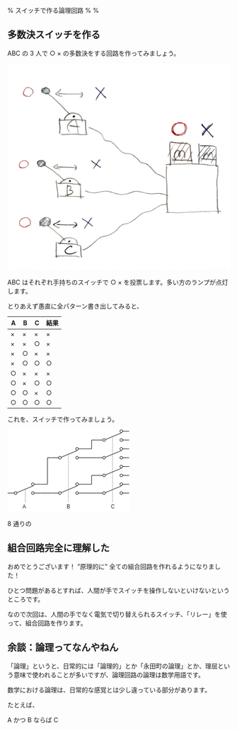 % スイッチで作る論理回路
%
%

## 多数決スイッチを作る

ABC の 3 人で ○ × の多数決をする回路を作ってみましょう。

![](./img/system.JPG)

ABC はそれぞれ手持ちのスイッチで ○ × を投票します。多い方のランプが点灯します。

とりあえず愚直に全パターン書き出してみると、

| A   | B   | C   | 結果 |
| --- | --- | --- | ---- |
| ×   | ×   | ×   | ×    |
| ×   | ×   | ○   | ×    |
| ×   | ○   | ×   | ×    |
| ×   | ○   | ○   | ○    |
| ○   | ×   | ×   | ×    |
| ○   | ×   | ○   | ○    |
| ○   | ○   | ×   | ○    |
| ○   | ○   | ○   | ○    |

これを、スイッチで作ってみましょう。

![](./img/circuit.dio.png)

8 通りの

## 組合回路完全に理解した

おめでとうございます！ ”原理的に” 全ての組合回路を作れるようになりました！

ひとつ問題があるとすれば、人間が手でスイッチを操作しないといけないというところです。

なので次回は、人間の手でなく電気で切り替えられるスイッチ、「リレー」を使って、組合回路を作ります。

## 余談：論理ってなんやねん

「論理」というと、日常的には「論理的」とか「永田町の論理」とか、理屈という意味で使われることが多いですが、論理回路の論理は数学用語です。

数学における論理は、日常的な感覚とは少し違っている部分があります。

たとえば、

A かつ B ならば C
